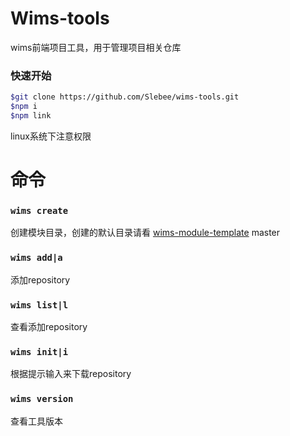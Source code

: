 # Wims-tools

wims前端项目工具，用于管理项目相关仓库

### 快速开始
```sh
$git clone https://github.com/Slebee/wims-tools.git
$npm i
$npm link
```
linux系统下注意权限

# 命令

### `wims create`
创建模块目录，创建的默认目录请看 [wims-module-template](https://github.com/Slebee/wims-module-template) master

### `wims add|a`

添加repository

### `wims list|l`

查看添加repository

### `wims init|i`

根据提示输入来下载repository

### `wims version`

查看工具版本
